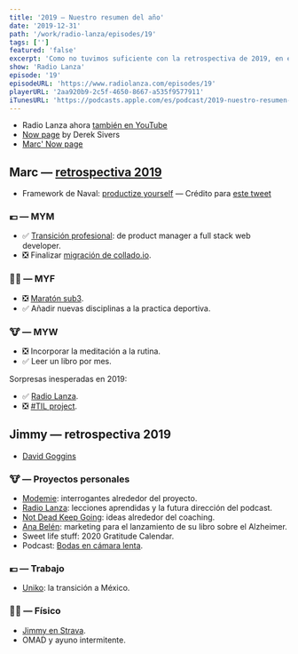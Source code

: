 ```yaml
---
title: '2019 — Nuestro resumen del año'
date: '2019-12-31'
path: '/work/radio-lanza/episodes/19'
tags: ['']
featured: 'false'
excerpt: 'Como no tuvimos suficiente con la retrospectiva de 2019, en este último episodio del año, aprovechamos para repasar nuestros respectivos 2019s — desde un punto de vista profesional, personal, y espiritual.'
show: 'Radio Lanza'
episode: '19'
episodeURL: 'https://www.radiolanza.com/episodes/19'
playerURL: '2aa920b9-2c5f-4650-8667-a535f9577911'
iTunesURL: 'https://podcasts.apple.com/es/podcast/2019-nuestro-resumen-del-año/id1468000755?i=1000461175189'
---
```


- Radio Lanza ahora [también en YouTube](https://www.youtube.com/channel/UCxkiAE7jp3M0hXK96ON9bUQ)
- [Now page](https://nownownow.com/about) by Derek Sivers
- [Marc' Now page](https://www.collado.io/now)

## Marc — [retrospectiva 2019](https://www.collado.io/now/2019/retrospective)

- Framework de Naval: [productize yourself](https://nav.al/productize-yourself)
  — Crédito para [este tweet](https://twitter.com/mrsharma/status/930106523052785665)

### 💶 — MYM

- ✅ [Transición profesional](https://www.collado.io/blog/2020/hi-from-gamestry): de product manager a full stack web developer.
- ❎ Finalizar [migración de collado.io](https://www.collado.io/blog/2018/collado-io-live).

### 🏋️‍♂️ — MYF

- ❎ [Maratón sub3](https://www.collado.io/blog/2019/sunsetting-sub3).
- ✅ Añadir nuevas disciplinas a la practica deportiva.

### 🐮 — MYW

- ❎ Incorporar la meditación a la rutina.
- ✅ Leer un libro por mes.

Sorpresas inesperadas en 2019:

- ✅ [Radio Lanza](https://www.collado.io/work/radio-lanza).
- ❎ [#TIL project](https://www.collado.io/blog/2019/til).

## Jimmy — retrospectiva 2019

- [David Goggins](https://twitter.com/davidgoggins)

### 🐮 — Proyectos personales

- [Modemie](http://www.modemie.com): interrogantes alrededor del proyecto.
- [Radio Lanza](https://www.radiolanza.com): lecciones aprendidas y la futura dirección del podcast.
- [Not Dead Keep Going](http://ndkg.io): ideas alrededor del coaching.
- [Ana Belén](http://anabelen.co): marketing para el lanzamiento de su libro sobre el Alzheimer.
- Sweet life stuff: 2020 Gratitude Calendar.
- Podcast: [Bodas en cámara lenta](http://bodasencamaralenta.com/).

### 💶 — Trabajo

- [Uniko](https://uniko.co): la transición a México.

### 🏋️‍♂️ — Físico

- [Jimmy en Strava](https://www.strava.com/athletes/11997003).
- OMAD y ayuno intermitente.
